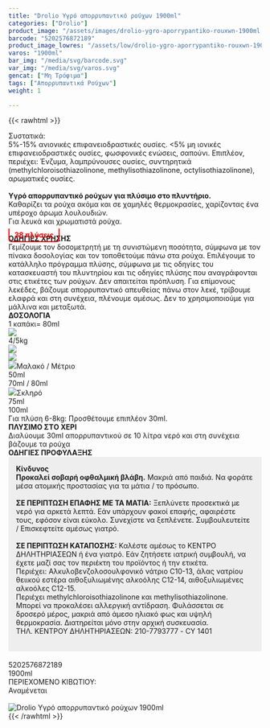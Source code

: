 ```yaml
---
title: "Drolio Υγρό απορρυπαντικό ρούχων 1900ml"
categories: ["Drolio"]
product_image: "/assets/images/drolio-ygro-aporrypantiko-rouxwn-1900ml.jpg"
barcode: "5202576872189"
product_image_lowres: "/assets/low/drolio-ygro-aporrypantiko-rouxwn-1900ml.jpg"
varos: "1900ml"
bar_img: "/media/svg/barcode.svg"
var_img: "/media/svg/varos.svg"
gencat: ["Μη Τρόφιμα"]
tags: ["Απορρυπαντικά Ρούχων"]
weight: 1

---
```

{{< rawhtml >}}

<div class="sload165"><div class="product"><div id="sistatika">Συστατικά:</div><div class="alltext">5%-15% ανιονικές επιφανειοδραστικές ουσίες. &lt;5% μη ιονικές επιφανειοδραστικές ουσίες, φωσφονικές ενώσεις, σαπούνι. Επιπλέον, περιέχει: Ένζυμα, λαμπρύνουσες ουσίες, συντηρητικά (methylchloroisothiazolinone, methylisothiazolinone, octylisothiazolinone), αρωματικές ουσίες.<br><br><b>Υγρό απορρυπαντικό ρούχων για πλύσιμο στο πλυντήριο.</b><br>Καθαρίζει τα ρούχα ακόμα και σε χαμηλές θερμοκρασίες, χαρίζοντας ένα υπέροχο άρωμα λουλουδιών.<br>Για λευκά και χρωματιστά ρούχα.<br><b style="padding:4px 10px;color:red;border-bottom:2px solid red;border-left:2px solid red;border-right:2px solid red;position:relative;top:10px;border-radius:0 0 6px 6px">38 πλύσεις</b></div><div class="whead"><strong>ΟΔΗΓΙΕΣ ΧΡΗΣΗΣ</strong></div><div class="seee sp15">Γεμίζουμε τον δοσομετρητή με τη συνιστώμενη ποσότητα, σύμφωνα με τον πίνακα δοσολογίας και τον τοποθετούμε πάνω στα ρούχα. Επιλέγουμε το κατάλληλο πρόγραμμα πλύσης, σύμφωνα με τις οδηγίες του κατασκευαστή του πλυντηρίου και τις οδηγίες πλύσης που αναγράφονται στις ετικέτες των ρούχων. Δεν απαιτείται πρόπλυση. Για επίμονους λεκέδες, βάζουμε απορρυπαντικό απευθείας πάνω στον λεκέ, τρίβουμε ελαφρά και στη συνέχεια, πλένουμε αμέσως. Δεν το χρησιμοποιούμε για μάλλινα και μεταξωτά.</div><div class="keno"></div><div class="wtab"><div class="whead"><strong>ΔΟΣΟΛΟΓΙΑ</strong></div><div class="wtab1"><div>1 καπάκι= 80ml</div><div><img src="/media/icons/mez2.svg"></div></div><div class="wtab2"><div>4/5kg</div><div><img src="/media/icons/blou2.png"></div><div><img src="/media/icons/blou3.png"></div></div><div class="wtab3"><div><img src="/media/icons/drop.png">Μαλακό / Μέτριο</div><div>50ml</div><div>70ml / 80ml</div></div><div class="wtab3"><div><img src="/media/icons/drop.png">Σκληρό</div><div>75ml</div><div>100ml</div></div><div class="whead">Για πλύση 6-8kg:&nbsp;Προσθέτουμε επιπλέον 30ml.</div></div><div class="keno"></div><div class="sored stfff stcenter sp1015"><strong>ΠΛΥΣΙΜO ΣΤO ΧΕΡΙ</strong></div><div class="seee sp15 stcenter">Διαλύουμε 30ml απορρυπαντικού σε 10 λίτρα νερό και στη συνέχεια βάζουμε τα ρούχα</div><div class="keno"></div><div class="sred sp1015 stcenter"><strong>ΟΔΗΓΙΕΣ ΠΡΟΦΥΛΑΞΗΣ</strong></div><div class="alltext" style="background:#eee;padding:15px;margin-bottom:18px"><b>Κίνδυνος</b><br><b>Προκαλεί σοβαρή οφθαλμική βλάβη.</b> Μακριά από παιδιά. Να φοράτε μέσα ατομικής προστασίας για τα μάτια / το πρόσωπο.<br><br><b>ΣΕ ΠΕΡΙΠΤΩΣΗ ΕΠΑΦΗΣ ΜΕ ΤΑ ΜΑΤΙΑ:</b> Ξεπλύνετε προσεκτικά με νερό για αρκετά λεπτά. Εάν υπάρχουν φακοί επαφής, αφαιρέστε τους, εφόσον είναι εύκολο. Συνεχίστε να ξεπλένετε. Συμβουλευτείτε / Επισκεφτείτε αμέσως γιατρό.<br><br><b>ΣΕ ΠΕΡΙΠΤΩΣΗ ΚΑΤΑΠΟΣΗΣ:</b> Καλέστε αμέσως το ΚΕΝΤΡΟ ΔΗΛΗΤΗΡΙΑΣΕΩΝ ή ένα γιατρό. Εάν ζητήσετε ιατρική συμβουλή, να έχετε μαζί σας τον περιέκτη του προϊόντος ή την ετικέτα.<br>Περιέχει: Αλκυλοβενζολοσουλφονικό νάτριο C10-13, άλας νατρίου θειικού εστέρα αιθοξυλιωμένης αλκοόλης C12-14, αιθοξυλιωμένες αλκοόλες C12-15.<br>Περιέχει methylchloroisothiazolinone και methylisothiazolinone. Μπορεί να προκαλέσει αλλεργική αντίδραση. Φυλάσσεται σε δροσερό μέρος, μακριά από άμεσο ηλιακό φως και υψηλή θερμοκρασία. Διατηρείται μόνο στην αρχική συσκευασία.<br>ΤΗΛ. ΚΕΝΤΡΟΥ ΔΗΛΗΤΗΡΙΑΣΕΩΝ: 210-7793777 - CY 1401<br><br><img src="/media/icons/danger1.png" style="max-width:199px;display:flex;margin:auto" alt=""></div><div id="barcode"><div id="barimage1"></div><span id="bartext">5202576872189</span></div><div id="varos"><div id="varosimage1"></div><span id="varostext">1900ml</span></div><div id="kivotio">ΠΕΡΙΕΧΟΜΕΝΟ ΚΙΒΩΤΙΟΥ:<br>Αναμένεται</div><br><div class="pimg"><img alt="Drolio Υγρό απορρυπαντικό ρούχων 1900ml" title="Drolio Υγρό απορρυπαντικό ρούχων 1900ml" src="/assets/images/drolio-ygro-aporrypantiko-rouxwn-1900ml.jpg"></div></div></div>
{{< /rawhtml >}}


